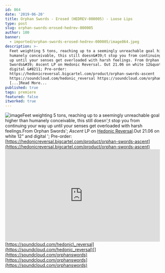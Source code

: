 ```yaml
---
id: 864
date: '2019-06-20'
title: Orphan Swords - Erosed (HEDREV-000005) - Loose Lips
type: post
slug: orphan-swords-erosed-hedrev-000005
author: 100
banner:
  - imported/orphan-swords-erosed-hedrev-000005/image864.jpeg
description: >-
  Feet weighting 5 tons, reaching up to a seemingly unreachable goal higher than
  humanely conceivable, this still doesn&#39;t stop you from continuing your way
  up until your senses get overloaded with harsh feelings. From Orphan
  Swords&#39; Ascent LP on Hedonic Reversal. Out 21.06 on white 12&quot; and
  digital &#8211; Pre-order:
  https://hedonicreversal.bigcartel.com/product/orphan-swords-ascent
  https://soundcloud.com/hedonic_reversal https://soundcloud.com/orphanswords
  [...]Read More...
published: true
tags: premiere
featured: false
itworked: true
---
```

![image](../imported/orphan-swords-erosed-hedrev-000005/image864.jpeg)Feet weighting 5 tons, reaching up to a seemingly unreachable goal higher than humanely conceivable, this still doesn';t stop you from continuing your way up until your senses get overloaded with harsh feelings.From Orphan Swords'; _Ascent_ LP on [Hedonic Reversal](https://hedonicreversal.bandcamp.com/).Out 21.06 on white 12" and digital '; Pre-order: [](https://hedonicreversal.bigcartel.com/product/orphan-swords-ascent)[https://hedonicreversal.bigcartel.com/product/orphan-swords-ascent](https://hedonicreversal.bigcartel.com/product/orphan-swords-ascent)<iframe width='100%' height='300' scrolling='no' frameborder='no' allow='autoplay' src='https://w.soundcloud.com/player/?url=https%3A//api.soundcloud.com/tracks/639661653&color=%23ff5500&auto_play=false&hide_related=false&show_comments=true&show_user=true&show_reposts=false&show_teaser=true'></iframe>[https://soundcloud.com/hedonic\_reversal](https://soundcloud.com/hedonic_reversal)[](https://soundcloud.com/orphanswords)[https://soundcloud.com/orphanswords](https://soundcloud.com/orphanswords)